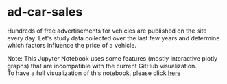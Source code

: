 # ad-car-sales
Hundreds of free advertisements for vehicles are published on the site every day. Let's study data collected over the last few years and determine which factors influence the price of a vehicle.

Note: This Jupyter Notebook uses some features (mostly interactive plotly graphs) that are incompatible with the current GitHub visualization.<br>
To have a full visualization of this notebook, please click <a href="https://nbviewer.org/github/Gerlern/ad-car-sales/blob/main/Ad_Car_Sales.ipynb" target="_blank"> here </a>
